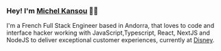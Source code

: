 ### Hey! I'm [Michel Kansou](https://michelkansou.github.io/) 👋🏼

I'm a French Full Stack Engineer based in Andorra, that loves to code and interface hacker working with JavaScript,Typescript, React, NextJS and NodeJS to deliver exceptional customer experiences, currently at [Disney](http://disneylandparis.com/).

<!--
**MichelKansou/MichelKansou** is a ✨ _special_ ✨ repository because its `README.md` (this file) appears on your GitHub profile.

Here are some ideas to get you started:

- 🔭 I’m currently working on ...
- 🌱 I’m currently learning ...
- 👯 I’m looking to collaborate on ...
- 🤔 I’m looking for help with ...
- 💬 Ask me about ...
- 📫 How to reach me: ...
- 😄 Pronouns: ...
- ⚡ Fun fact: ...
-->

